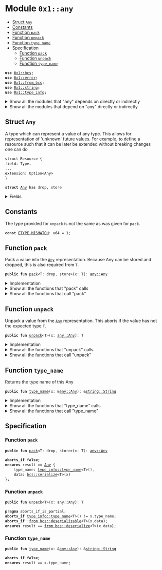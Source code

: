 
<a name="0x1_any"></a>

# Module `0x1::any`



-  [Struct `Any`](#0x1_any_Any)
-  [Constants](#@Constants_0)
-  [Function `pack`](#0x1_any_pack)
-  [Function `unpack`](#0x1_any_unpack)
-  [Function `type_name`](#0x1_any_type_name)
-  [Specification](#@Specification_1)
    -  [Function `pack`](#@Specification_1_pack)
    -  [Function `unpack`](#@Specification_1_unpack)
    -  [Function `type_name`](#@Specification_1_type_name)


<pre><code><b>use</b> <a href="../../move-stdlib/doc/bcs.md#0x1_bcs">0x1::bcs</a>;
<b>use</b> <a href="../../move-stdlib/doc/error.md#0x1_error">0x1::error</a>;
<b>use</b> <a href="from_bcs.md#0x1_from_bcs">0x1::from_bcs</a>;
<b>use</b> <a href="../../move-stdlib/doc/string.md#0x1_string">0x1::string</a>;
<b>use</b> <a href="type_info.md#0x1_type_info">0x1::type_info</a>;
</code></pre>



<details>
<summary>Show all the modules that "any" depends on directly or indirectly</summary>


![](img/any_forward_dep.svg)


</details>

<details>
<summary>Show all the modules that depend on "any" directly or indirectly</summary>


![](img/any_backward_dep.svg)


</details>

<a name="0x1_any_Any"></a>

## Struct `Any`

A type which can represent a value of any type. This allows for representation of 'unknown' future
values. For example, to define a resource such that it can be later be extended without breaking
changes one can do

```move
struct Resource {
field: Type,
...
extension: Option<Any>
}
```


<pre><code><b>struct</b> <a href="any.md#0x1_any_Any">Any</a> <b>has</b> drop, store
</code></pre>



<details>
<summary>Fields</summary>


<dl>
<dt>
<code>type_name: <a href="../../move-stdlib/doc/string.md#0x1_string_String">string::String</a></code>
</dt>
<dd>

</dd>
<dt>
<code>data: <a href="../../move-stdlib/doc/vector.md#0x1_vector">vector</a>&lt;u8&gt;</code>
</dt>
<dd>

</dd>
</dl>


</details>

<a name="@Constants_0"></a>

## Constants


<a name="0x1_any_ETYPE_MISMATCH"></a>

The type provided for <code>unpack</code> is not the same as was given for <code>pack</code>.


<pre><code><b>const</b> <a href="any.md#0x1_any_ETYPE_MISMATCH">ETYPE_MISMATCH</a>: u64 = 1;
</code></pre>



<a name="0x1_any_pack"></a>

## Function `pack`

Pack a value into the <code><a href="any.md#0x1_any_Any">Any</a></code> representation. Because Any can be stored and dropped, this is
also required from <code>T</code>.


<pre><code><b>public</b> <b>fun</b> <a href="any.md#0x1_any_pack">pack</a>&lt;T: drop, store&gt;(x: T): <a href="any.md#0x1_any_Any">any::Any</a>
</code></pre>



<details>
<summary>Implementation</summary>


<pre><code><b>public</b> <b>fun</b> <a href="any.md#0x1_any_pack">pack</a>&lt;T: drop + store&gt;(x: T): <a href="any.md#0x1_any_Any">Any</a> {
    <a href="any.md#0x1_any_Any">Any</a> {
        type_name: <a href="type_info.md#0x1_type_info_type_name">type_info::type_name</a>&lt;T&gt;(),
        data: to_bytes(&x)
    }
}
</code></pre>



</details>

<details>
<summary>Show all the functions that "pack" calls</summary>


![](img/any_pack_forward_call_graph.svg)


</details>

<details>
<summary>Show all the functions that call "pack"</summary>


![](img/any_pack_backward_call_graph.svg)


</details>

<a name="0x1_any_unpack"></a>

## Function `unpack`

Unpack a value from the <code><a href="any.md#0x1_any_Any">Any</a></code> representation. This aborts if the value has not the expected type <code>T</code>.


<pre><code><b>public</b> <b>fun</b> <a href="any.md#0x1_any_unpack">unpack</a>&lt;T&gt;(x: <a href="any.md#0x1_any_Any">any::Any</a>): T
</code></pre>



<details>
<summary>Implementation</summary>


<pre><code><b>public</b> <b>fun</b> <a href="any.md#0x1_any_unpack">unpack</a>&lt;T&gt;(x: <a href="any.md#0x1_any_Any">Any</a>): T {
    <b>assert</b>!(<a href="type_info.md#0x1_type_info_type_name">type_info::type_name</a>&lt;T&gt;() == x.type_name, <a href="../../move-stdlib/doc/error.md#0x1_error_invalid_argument">error::invalid_argument</a>(<a href="any.md#0x1_any_ETYPE_MISMATCH">ETYPE_MISMATCH</a>));
    from_bytes&lt;T&gt;(x.data)
}
</code></pre>



</details>

<details>
<summary>Show all the functions that "unpack" calls</summary>


![](img/any_unpack_forward_call_graph.svg)


</details>

<details>
<summary>Show all the functions that call "unpack"</summary>


![](img/any_unpack_backward_call_graph.svg)


</details>

<a name="0x1_any_type_name"></a>

## Function `type_name`

Returns the type name of this Any


<pre><code><b>public</b> <b>fun</b> <a href="any.md#0x1_any_type_name">type_name</a>(x: &<a href="any.md#0x1_any_Any">any::Any</a>): &<a href="../../move-stdlib/doc/string.md#0x1_string_String">string::String</a>
</code></pre>



<details>
<summary>Implementation</summary>


<pre><code><b>public</b> <b>fun</b> <a href="any.md#0x1_any_type_name">type_name</a>(x: &<a href="any.md#0x1_any_Any">Any</a>): &String {
    &x.type_name
}
</code></pre>



</details>

<details>
<summary>Show all the functions that "type_name" calls</summary>


![](img/any_type_name_forward_call_graph.svg)


</details>

<details>
<summary>Show all the functions that call "type_name"</summary>


![](img/any_type_name_backward_call_graph.svg)


</details>

<a name="@Specification_1"></a>

## Specification


<a name="@Specification_1_pack"></a>

### Function `pack`


<pre><code><b>public</b> <b>fun</b> <a href="any.md#0x1_any_pack">pack</a>&lt;T: drop, store&gt;(x: T): <a href="any.md#0x1_any_Any">any::Any</a>
</code></pre>




<pre><code><b>aborts_if</b> <b>false</b>;
<b>ensures</b> result == <a href="any.md#0x1_any_Any">Any</a> {
    type_name: <a href="type_info.md#0x1_type_info_type_name">type_info::type_name</a>&lt;T&gt;(),
    data: <a href="../../move-stdlib/doc/bcs.md#0x1_bcs_serialize">bcs::serialize</a>&lt;T&gt;(x)
};
</code></pre>



<a name="@Specification_1_unpack"></a>

### Function `unpack`


<pre><code><b>public</b> <b>fun</b> <a href="any.md#0x1_any_unpack">unpack</a>&lt;T&gt;(x: <a href="any.md#0x1_any_Any">any::Any</a>): T
</code></pre>




<pre><code><b>pragma</b> aborts_if_is_partial;
<b>aborts_if</b> <a href="type_info.md#0x1_type_info_type_name">type_info::type_name</a>&lt;T&gt;() != x.type_name;
<b>aborts_if</b> !<a href="from_bcs.md#0x1_from_bcs_deserializable">from_bcs::deserializable</a>&lt;T&gt;(x.data);
<b>ensures</b> result == <a href="from_bcs.md#0x1_from_bcs_deserialize">from_bcs::deserialize</a>&lt;T&gt;(x.data);
</code></pre>



<a name="@Specification_1_type_name"></a>

### Function `type_name`


<pre><code><b>public</b> <b>fun</b> <a href="any.md#0x1_any_type_name">type_name</a>(x: &<a href="any.md#0x1_any_Any">any::Any</a>): &<a href="../../move-stdlib/doc/string.md#0x1_string_String">string::String</a>
</code></pre>




<pre><code><b>aborts_if</b> <b>false</b>;
<b>ensures</b> result == x.type_name;
</code></pre>


[move-book]: https://move-language.github.io/move/introduction.html
